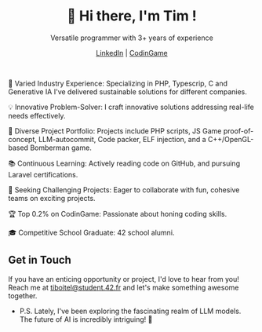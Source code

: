 <p align="center">
  <h1 align="center">👋 Hi there, I'm Tim !</h1>
  <p align="center">Versatile programmer with 3+ years of experience</p>
</p>

<p align="center">
  <a href="https://www.linkedin.com/in/tiboitel/">LinkedIn</a> |
  <a href="https://www.codingame.com/profile/867f4caf6cc7b94ff76dc070f0b61eb10305793">CodinGame</a>
</p>

<br />

💼 Varied Industry Experience: Specializing in PHP, Typescrip, C and Generative IA I've delivered sustainable solutions for different companies.

💡 Innovative Problem-Solver: I craft innovative solutions addressing real-life needs effectively.

🚀 Diverse Project Portfolio: Projects include PHP scripts, JS Game proof-of-concept, LLM-autocommit, Code packer, ELF injection, and a C++/OpenGL-based Bomberman game.

📚 Continuous Learning: Actively reading code on GitHub, and pursuing Laravel certifications.

🌟 Seeking Challenging Projects: Eager to collaborate with fun, cohesive teams on exciting projects.

🏆 Top 0.2% on CodinGame: Passionate about honing coding skills.

🎓 Competitive School Graduate: 42 school alumni.

## Get in Touch

If you have an enticing opportunity or project, I'd love to hear from you! Reach me at tiboitel@student.42.fr and let's make something awesome together.

* P.S. Lately, I've been exploring the fascinating realm of LLM models. The future of AI is incredibly intriguing! 🌌
